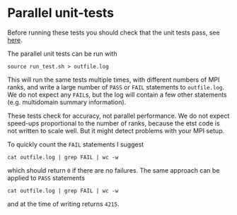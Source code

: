 # Parallel unit-tests

Before running these tests you should check that the unit tests pass, see [here](../unit_tests). 

The parallel unit tests can be run with

    source run_test.sh > outfile.log

This will run the same tests multiple times, with different numbers of MPI ranks, and write a large number of `PASS` or `FAIL` statements to `outfile.log`. We do not expect any `FAIL`s, but the log will contain a few other statements (e.g. multidomain summary information). 

These tests check for accuracy, not parallel performance. We do not expect speed-ups proportional to the number of ranks, because the etst code is not written to scale well. But it might detect problems with your MPI setup.

To quickly count the `FAIL` statements I suggest

    cat outfile.log | grep FAIL | wc -w

which should return `0` if there are no failures. The same approach can be applied to `PASS` statements

    cat outfile.log | grep FAIL | wc -w

and at the time of writing returns `4215`.
